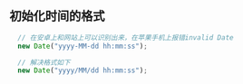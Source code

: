 ## 初始化时间的格式

``` js
  // 在安卓上和网站上可以识别出来，在苹果手机上报错invalid Date
  new Date("yyyy-MM-dd hh:mm:ss");

  // 解决格式如下
  new Date("yyyy/MM/dd hh:mm:ss");

```
